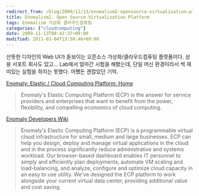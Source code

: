```yaml
---
redirect_from: /blog/2009/11/13/enomalism2-opensource-virtualization-platform/
title: Enomalism2, Open Source Virtualization Platform
tags: Enomalism 가상화 클라우드컴퓨팅
categories: ["cloudcomputing"]
date: 2009-11-13T08:42:37+09:00
modified: 2011-03-04T13:50:46+09:00
---
```

산뜻한 디자인의 Web UI가 돋보이는 오픈소스 가상화/클라우드컴퓨팅
플렛폼이다. 상용 서포트 회사도 있고... Lab에서 얼마간 시험을 해봤는데,
단일 머신 환경이라서 썩 재미있는 실험을 하지는 못했다.
어쨌든 괜찮았던 기억.

[Enomaly: Elastic / Cloud Computing Platform: Home](http://www.enomaly.com/)  

> Enomaly's Elastic Computing Platform (ECP) is the answer for service providers and enterprises that want to benefit from the power, flexibility, and compelling economics of cloud computing.

[Enomaly Developers Wiki](http://src.enomaly.com/)

> Enomaly's Elastic Computing Platform (ECP) is a programmable virtual cloud infrastructure for small, medium and large businesses. ECP can help you design, deploy and manage virtual applications in the cloud and in the process significantly reduce administrative and systems workload. Our browser-based dashboard enables IT personnel to simply and efficiently plan deployments, automate VM scaling and load-balancing, and analyze, configure and optimize cloud capacity in an easy to use utility. We've designed the ECP platform to work alongside your current virtual data center, providing additional value and cost saving.

